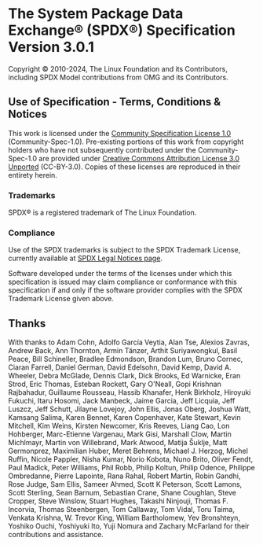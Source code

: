 # The System Package Data Exchange® (SPDX®) Specification Version 3.0.1

Copyright © 2010-2024, The Linux Foundation and its Contributors,
including SPDX Model contributions from OMG and its Contributors.

## Use of Specification - Terms, Conditions & Notices

This work is licensed under the
[Community Specification License 1.0](./licenses/Community-Spec-1.0.md)
(Community-Spec-1.0).
Pre-existing portions of this work from copyright holders who have not
subsequently contributed under the Community-Spec-1.0 are provided under
[Creative Commons Attribution License 3.0 Unported](./licenses/CC-BY-3.0.md)
(CC-BY-3.0).
Copies of these licenses are reproduced in their entirety herein.

### Trademarks

SPDX® is a registered trademark of The Linux Foundation.

### Compliance

Use of the SPDX trademarks is subject to the SPDX Trademark License,
currently available at
[SPDX Legal Notices page](https://spdx.dev/about/legal-notices/).

Software developed under the terms of the licenses under which this
specification is issued may claim compliance or conformance with this
specification if and only if the software provider complies with the
SPDX Trademark License given above.

## Thanks

With thanks to
Adam Cohn,
Adolfo García Veytia,
Alan Tse,
Alexios Zavras,
Andrew Back,
Ann Thornton,
Armin Tänzer,
Arthit Suriyawongkul,
Basil Peace,
Bill Schineller,
Bradlee Edmondson,
Brandon Lum,
Bruno Cornec,
Ciaran Farrell,
Daniel German,
David Edelsohn,
David Kemp,
David A. Wheeler,
Debra McGlade,
Dennis Clark,
Dick Brooks,
Ed Warnicke,
Eran Strod,
Eric Thomas,
Esteban Rockett,
Gary O'Neall,
Gopi Krishnan Rajbahadur,
Guillaume Rousseau,
Hassib Khanafer,
Henk Birkholz,
Hiroyuki Fukuchi,
Itaru Hosomi,
Jack Manbeck,
Jaime Garcia,
Jeff Licquia,
Jeff Luszcz,
Jeff Schutt,
Jilayne Lovejoy,
John Ellis,
Jonas Oberg,
Joshua Watt,
Kamsang Salima,
Karen Bennet,
Karen Copenhaver,
Kate Stewart,
Kevin Mitchell,
Kim Weins,
Kirsten Newcomer,
Kris Reeves,
Liang Cao,
Lon Hohberger,
Marc-Etienne Vargenau,
Mark Gisi,
Marshall Clow,
Martin Michlmayr,
Martin von Willebrand,
Mark Atwood,
Matija Šuklje,
Matt Germonprez,
Maximilian Huber,
Meret Behrens,
Michael J. Herzog,
Michel Ruffin,
Nicole Pappler,
Nisha Kumar,
Norio Kobota,
Nuno Brito,
Oliver Fendt,
Paul Madick,
Peter Williams,
Phil Robb,
Philip Koltun,
Philip Odence,
Philippe Ombredanne,
Pierre Lapointe,
Rana Rahal,
Robert Martin,
Robin Gandhi,
Rose Judge,
Sam Ellis,
Sameer Ahmed,
Scott K Peterson,
Scott Lamons,
Scott Sterling,
Sean Barnum,
Sebastian Crane,
Shane Coughlan,
Steve Cropper,
Steve Winslow,
Stuart Hughes,
Takashi Ninjouji,
Thomas F. Incorvia,
Thomas Steenbergen,
Tom Callaway,
Tom Vidal,
Toru Taima,
Venkata Krishna,
W. Trevor King,
William Bartholomew,
Yev Bronshteyn,
Yoshiko Ouchi,
Yoshiyuki Ito,
Yuji Nomura
and
Zachary McFarland
for their contributions and assistance.
